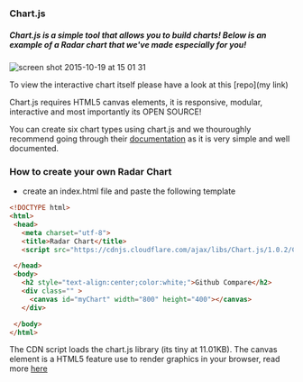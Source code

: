 ### Chart.js

##### Chart.js is a simple tool that allows you to build charts! Below is an example of a Radar chart that we've made especially for you!

![screen shot 2015-10-19 at 15 01 31](https://cloud.githubusercontent.com/assets/2305591/10579872/7d2e366c-7672-11e5-85fd-dd1a9a433fa7.png)

To view the interactive chart itself please have a look at this [repo](my link)

Chart.js requires HTML5 canvas elements, it is responsive, modular, interactive and most importantly its OPEN SOURCE!

You can create six chart types using chart.js and we thouroughly recommend going through their [documentation](http://www.chartjs.org/docs) as it is very simple and well documented.

### How to create your own Radar Chart

 - create an index.html file and paste the following template
 ```html
 <!DOCTYPE html>
<html>
  <head>
    <meta charset="utf-8">
    <title>Radar Chart</title>
    <script src="https://cdnjs.cloudflare.com/ajax/libs/Chart.js/1.0.2/Chart.min.js"></script>

  </head>
  <body>
    <h2 style="text-align:center;color:white;">Github Compare</h2>
    <div class="" >
      <canvas id="myChart" width="800" height="400"></canvas>
    </div>

  </body>
</html>
 ```
 The CDN script loads the chart.js library (its tiny at 11.01KB). The canvas element is a HTML5 feature use to render graphics in your browser, read more [here](https://developer.mozilla.org/en-US/docs/Web/API/Canvas_API/Tutorial)



